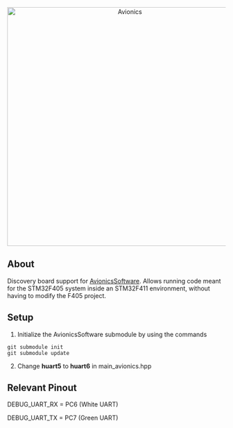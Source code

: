 <div align="center">
<img alt="Avionics" src="https://user-images.githubusercontent.com/78698227/197661461-2b9ddcb8-5559-4407-aab9-86414d6145f3.png" width="550"/>
</div>

## About
Discovery board support for [AvionicsSoftware](https://github.com/StudentOrganisationForAerospaceResearch/AvionicsSoftware).
Allows running code meant for the STM32F405 system inside an STM32F411 environment, without having to modify the F405 project.

## Setup
1. Initialize the AvionicsSoftware submodule by using the commands
```
git submodule init
git submodule update
```
2. Change **huart5** to **huart6** in main_avionics.hpp

## Relevant Pinout
DEBUG_UART_RX = PC6 (White UART)</p>
DEBUG_UART_TX = PC7 (Green UART)
